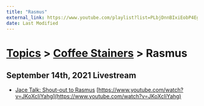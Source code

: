 ```yaml
---
title: "Rasmus"
external_link: https://www.youtube.com/playlist?list=PLbjDnnBIxiEobP4EgydtWaC_BJKd0w9Vi
date: Last Modified
---
```

# [Topics](../../topics.md) > [Coffee Stainers](../../topics/coffee-stainers.md) > Rasmus

## September 14th, 2021 Livestream
* [Jace Talk: Shout-out to Rasmus](../../transcriptions/yt-JKoXcIiYahg.md) [https://www.youtube.com/watch?v=JKoXcIiYahg](https://www.youtube.com/watch?v=JKoXcIiYahg)

